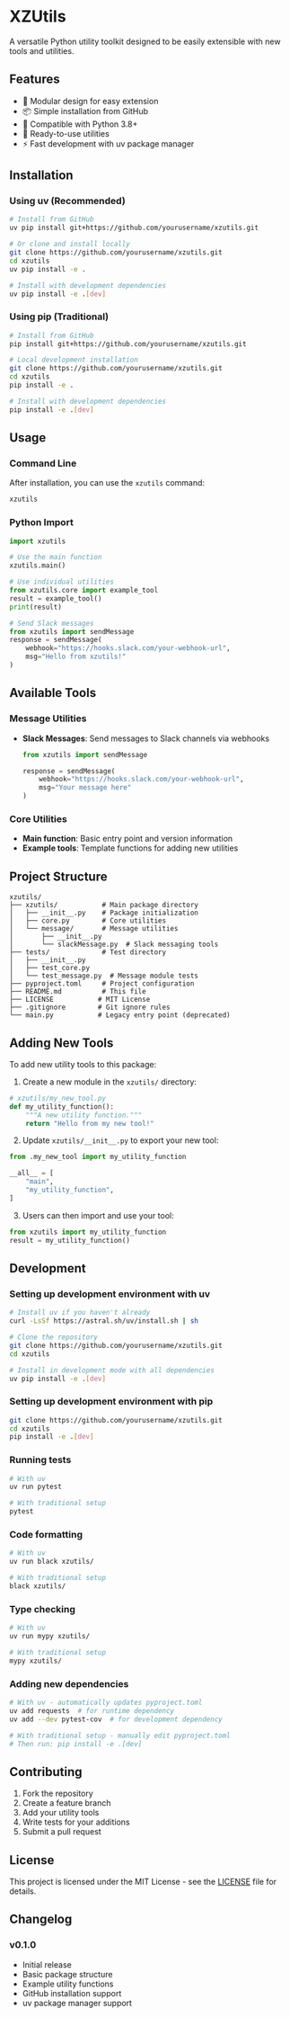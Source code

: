 # XZUtils

A versatile Python utility toolkit designed to be easily extensible with new tools and utilities.

## Features

- 🔧 Modular design for easy extension
- 📦 Simple installation from GitHub
- 🐍 Compatible with Python 3.8+
- 🚀 Ready-to-use utilities
- ⚡ Fast development with uv package manager

## Installation

### Using uv (Recommended)

```bash
# Install from GitHub
uv pip install git+https://github.com/yourusername/xzutils.git

# Or clone and install locally
git clone https://github.com/yourusername/xzutils.git
cd xzutils
uv pip install -e .

# Install with development dependencies
uv pip install -e .[dev]
```

### Using pip (Traditional)

```bash
# Install from GitHub
pip install git+https://github.com/yourusername/xzutils.git

# Local development installation
git clone https://github.com/yourusername/xzutils.git
cd xzutils
pip install -e .

# Install with development dependencies
pip install -e .[dev]
```

## Usage

### Command Line

After installation, you can use the `xzutils` command:

```bash
xzutils
```

### Python Import

```python
import xzutils

# Use the main function
xzutils.main()

# Use individual utilities
from xzutils.core import example_tool
result = example_tool()
print(result)

# Send Slack messages
from xzutils import sendMessage
response = sendMessage(
    webhook="https://hooks.slack.com/your-webhook-url",
    msg="Hello from xzutils!"
)
```

## Available Tools

### Message Utilities

- **Slack Messages**: Send messages to Slack channels via webhooks

  ```python
  from xzutils import sendMessage

  response = sendMessage(
      webhook="https://hooks.slack.com/your-webhook-url",
      msg="Your message here"
  )
  ```

### Core Utilities

- **Main function**: Basic entry point and version information
- **Example tools**: Template functions for adding new utilities

## Project Structure

```
xzutils/
├── xzutils/           # Main package directory
│   ├── __init__.py    # Package initialization
│   ├── core.py        # Core utilities
│   └── message/       # Message utilities
│       ├── __init__.py
│       └── slackMessage.py  # Slack messaging tools
├── tests/             # Test directory
│   ├── __init__.py
│   ├── test_core.py
│   └── test_message.py  # Message module tests
├── pyproject.toml     # Project configuration
├── README.md          # This file
├── LICENSE           # MIT License
├── .gitignore        # Git ignore rules
└── main.py           # Legacy entry point (deprecated)
```

## Adding New Tools

To add new utility tools to this package:

1. Create a new module in the `xzutils/` directory:

```python
# xzutils/my_new_tool.py
def my_utility_function():
    """A new utility function."""
    return "Hello from my new tool!"
```

2. Update `xzutils/__init__.py` to export your new tool:

```python
from .my_new_tool import my_utility_function

__all__ = [
    "main",
    "my_utility_function",
]
```

3. Users can then import and use your tool:

```python
from xzutils import my_utility_function
result = my_utility_function()
```

## Development

### Setting up development environment with uv

```bash
# Install uv if you haven't already
curl -LsSf https://astral.sh/uv/install.sh | sh

# Clone the repository
git clone https://github.com/yourusername/xzutils.git
cd xzutils

# Install in development mode with all dependencies
uv pip install -e .[dev]
```

### Setting up development environment with pip

```bash
git clone https://github.com/yourusername/xzutils.git
cd xzutils
pip install -e .[dev]
```

### Running tests

```bash
# With uv
uv run pytest

# With traditional setup
pytest
```

### Code formatting

```bash
# With uv
uv run black xzutils/

# With traditional setup
black xzutils/
```

### Type checking

```bash
# With uv
uv run mypy xzutils/

# With traditional setup
mypy xzutils/
```

### Adding new dependencies

```bash
# With uv - automatically updates pyproject.toml
uv add requests  # for runtime dependency
uv add --dev pytest-cov  # for development dependency

# With traditional setup - manually edit pyproject.toml
# Then run: pip install -e .[dev]
```

## Contributing

1. Fork the repository
2. Create a feature branch
3. Add your utility tools
4. Write tests for your additions
5. Submit a pull request

## License

This project is licensed under the MIT License - see the [LICENSE](LICENSE) file for details.

## Changelog

### v0.1.0

- Initial release
- Basic package structure
- Example utility functions
- GitHub installation support
- uv package manager support
